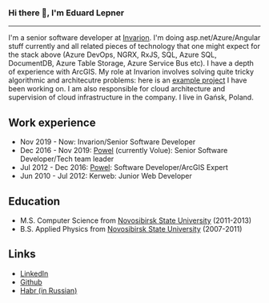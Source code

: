 ### Hi there 👋, I'm Eduard Lepner
--------

I'm a senior software developer at [Invarion](https://invarion.com/). I'm doing asp.net/Azure/Angular stuff currently and all related pieces of technology that one might expect for the stack above (Azure DevOps, NGRX, RxJS, SQL, Azure SQL, DocumentDB, Azure Table Storage, Azure Service Bus etc). I have a depth of experience with ArcGIS. My role at Invarion involves solving quite tricky algorithmic and architecutre problems: here is an [example project](https://invarion.com/eu/products/rapidpath-online/) I have been working on. I am also responsible for cloud architecture and supervision of cloud infrastructure in the company.
I live in Gańsk, Poland.

## Work experience
- Nov 2019 - Now: Invarion/Senior Software Developer
- Dec 2016 - Nov 2019: [Powel](https://www.volue.com/) (currently Volue): Senior Software Developer/Tech team leader
- Jul 2012 - Dec 2016: [Powel](https://www.volue.com/): Software Developer/ArcGIS Expert
- Jun 2010 - Jul 2012: Kerweb: Junior Web Developer

## Education
- M.S. Computer Science from [Novosibirsk State University](https://english.nsu.ru/) (2011-2013)
- B.S. Applied Physics from [Novosibirsk State University](https://english.nsu.ru/) (2007-2011)

## Links
- [LinkedIn](https://www.linkedin.com/in/elepner/)
- [Github](https://github.com/elepner)
- [Habr (in Russian)](https://habr.com/users/elepner)

